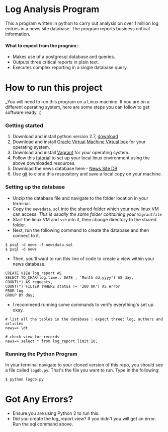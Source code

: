 # Log Analysis Program

This a program written in python to carry out analysis on over 1 million log entries in a news site database. 
The program reports business critical information.

#### What to expect from the program: 
- Makes use of a postgresql database and queries.
- Outputs three critical reports in plain text.
- Executes complex reporting in a single database query.

# How to run this project

_You will need to run this program on a Linux machine. If you are on a different operating system, here are some steps you can follow to get software ready. :)

### Getting started 

1. Download and install python version 2.7, [download](https://www.python.org/downloads/release/python-2712/)
1. Download and install [Oracle Virtual Machine Virtual box](https://www.virtualbox.org/) for your operating system.
1. Download and install [Vagrant](https://www.vagrantup.com/downloads.html) for your operating system.
1. Follow this [tutorial](https://medium.com/@JohnFoderaro/how-to-set-up-a-local-linux-environment-with-vagrant-163f0ba4da77) to set up your local linux environment using the above downloaded resources. 
1. Download the news database here - [News Site DB](https://d17h27t6h515a5.cloudfront.net/topher/2016/August/57b5f748_newsdata/newsdata.zip)
1. Use [git](https://github.com/ijayoa/log-analysis-program) to clone this respository and save a local copy on your machine.

### Setting up the database

- Unzip the database file and navigate to the folder location in your terminal.
- Copy the `newsdata.sql` into the shared folder which your new linux VM can access. _This is usually the same folder containing your `Vagrantfile`_
- Start the linux VM and `ssh` into it, then change directory to the shared folder. 
- Next, run the following command to create the database and then connect to it.

```
$ psql -d news -f newsdata.sql
$ psql -d news

```
- Then, you'll want to run this line of code to create a view within your news database.

```
CREATE VIEW log_report AS 
SELECT TO_CHAR(log.time:: DATE , 'Month dd,yyyy') AS day, 
COUNT(*) AS requests,
COUNT(*) FILTER (WHERE status != '200 OK') AS error 
FROM log 
GROUP BY day;
```
 - I recommend running some commands to verify everything's set up okay. 
 
 ```
 # list all the tables in the database : expect three: log, authors and articles
news=> \dt

# check view for records 
news=> select * from log_report limit 10;

```

### Running the Python Program

In your terminal navigate to your cloned version of this repo, you should see a file called `logdb.py`. 
That's the file you want to run. Type in the following: 

```
$ python logdb.py

```

# Got Any Errors?

- Ensure you are using Python 2 to run this.
- Did you create the log_report view? If you didn't you will get an error. Run the sql command above.
